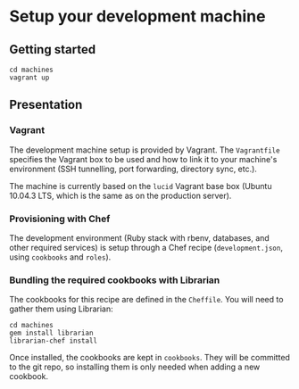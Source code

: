 # Setup your development machine

## Getting started

```
cd machines
vagrant up
```

## Presentation

### Vagrant

The development machine setup is provided by Vagrant. The `Vagrantfile` specifies the Vagrant box to be used and how to link it to your machine's environment (SSH tunnelling, port forwarding, directory sync, etc.).

The machine is currently based on the `lucid` Vagrant base box (Ubuntu 10.04.3 LTS, which is the same as on the production server).

### Provisioning with Chef

The development environment (Ruby stack with rbenv, databases, and other required services) is setup through a Chef recipe (`development.json`, using `cookbooks` and `roles`).

### Bundling the required cookbooks with Librarian

The cookbooks for this recipe are defined in the `Cheffile`. You will need to gather them using Librarian:

```
cd machines
gem install librarian
librarian-chef install
```
Once installed, the cookbooks are kept in `cookbooks`. They will be committed to the git repo, so installing them is only needed when adding a new cookbook.
